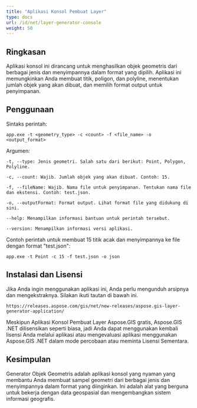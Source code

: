 ```yaml
---
title: "Aplikasi Konsol Pembuat Layer"
type: docs
url: /id/net/layer-generator-console
weight: 50
---
```


## Ringkasan

Aplikasi konsol ini dirancang untuk menghasilkan objek geometris dari berbagai jenis dan menyimpannya dalam format yang dipilih. Aplikasi ini memungkinkan Anda membuat titik, poligon, dan polyline, menentukan jumlah objek yang akan dibuat, dan memilih format output untuk penyimpanan.

## Penggunaan

Sintaks perintah:

```
app.exe -t <geometry_type> -c <count> -f <file_name> -o <output_format>
```

Argumen:

```
-t, --type: Jenis geometri. Salah satu dari berikut: Point, Polygon, Polyline.

-c, --count: Wajib. Jumlah objek yang akan dibuat. Contoh: 15.

-f, --fileName: Wajib. Nama file untuk penyimpanan. Tentukan nama file dan ekstensi. Contoh: test.json.

-o, --outputFormat: Format output. Lihat format file yang didukung di sini.

--help: Menampilkan informasi bantuan untuk perintah tersebut.

--version: Menampilkan informasi versi aplikasi.
```

Contoh perintah untuk membuat 15 titik acak dan menyimpannya ke file dengan format "test.json":

```
app.exe -t Point -c 15 -f test.json -o json
```

## Instalasi dan Lisensi

Jika Anda ingin menggunakan aplikasi ini, Anda perlu mengunduh arsipnya dan mengekstraknya. Silakan ikuti tautan di bawah ini.

```
https://releases.aspose.com/gis/net/new-releases/aspose.gis-layer-generator-application/
```

Meskipun Aplikasi Konsol Pembuat Layer Aspose.GIS gratis, Aspose.GIS .NET dilisensikan seperti biasa, jadi Anda dapat menggunakan kembali lisensi Anda melalui aplikasi atau mengevaluasi aplikasi menggunakan Aspose.GIS .NET dalam mode percobaan atau meminta Lisensi Sementara.

## Kesimpulan

Generator Objek Geometris adalah aplikasi konsol yang nyaman yang membantu Anda membuat sampel geometri dari berbagai jenis dan menyimpannya dalam format yang diinginkan. Ini adalah alat yang berguna untuk bekerja dengan data geospasial dan mengembangkan sistem informasi geografis.
